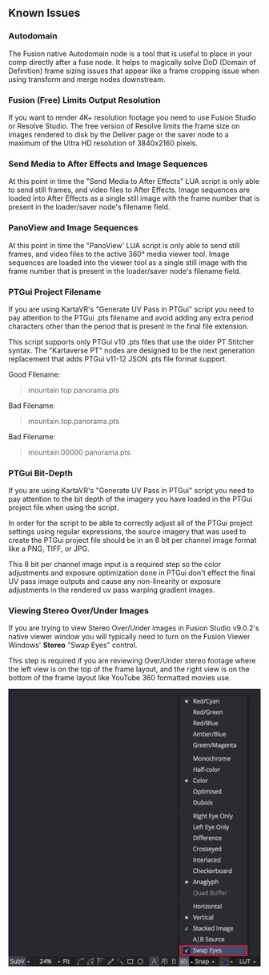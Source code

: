 ## <a name="known-issues"></a>Known Issues

### <a name="autodomain"></a>Autodomain

The Fusion native Autodomain node is a tool that is useful to place in your comp directly after a fuse node. It helps to magically solve DoD (Domain of Definition) frame sizing issues that appear like a frame cropping issue when using transform and merge nodes downstream.

### <a name="4k-uhd-limit"></a>Fusion (Free) Limits Output Resolution

If you want to render 4K+ resolution footage you need to use Fusion Studio or Resolve Studio. The free version of Resolve limits the frame size on images rendered to disk by the Deliver page or the saver node to a maximum of the Ultra HD resolution of 3840x2160 pixels.

### <a name="send-to-ae"></a>Send Media to After Effects and Image Sequences

At this point in time the "Send Media to After Effects" LUA script is only able to send still frames, and video files to After Effects. Image sequences are loaded into After Effects as a single still image with the frame number that is present in the loader/saver node's filename field.

### <a name="panoview-sequences"></a>PanoView and Image Sequences

At this point in time the "PanoView' LUA script is only able to send still frames, and video files to the active 360&deg; media viewer tool. Image sequences are loaded into the viewer tool as a single still image with the frame number that is present in the loader/saver node's filename field.

### <a name="ptgui-project-filename"></a>PTGui Project Filename

If you are using KartaVR's "Generate UV Pass in PTGui" script you need to pay attention to the PTGui .pts filename and avoid adding any extra period characters other than the period that is present in the final file extension.

This script supports only PTGui v10 .pts files that use the older PT Stitcher syntax. The "Kartaverse PT" nodes are designed to be the next generation replacement that adds PTGui v11-12 JSON .pts file format support.

Good Filename:

> mountain top panorama.pts

Bad Filename:

> mountain.top.panorama.pts

Bad Filename:

> mountain.00000 panorama.pts

### <a name="ptgui-bit-depth"></a>PTGui Bit-Depth

If you are using KartaVR's "Generate UV Pass in PTGui" script you need to pay attention to the bit depth of the imagery you have loaded in the PTGui project file when using the script.

In order for the script to be able to correctly adjust all of the PTGui project settings using regular expressions, the source imagery that was used to create the PTGui project file should be in an 8 bit per channel image format like a PNG, TIFF, or JPG.

This 8 bit per channel image input is a required step so the color adjustments and exposure optimization done in PTGui don't effect the final UV pass image outputs and cause any non-linearity or exposure adjustments in the rendered uv pass warping gradient images.


### <a name="stereo-swap-eyes"></a>Viewing Stereo Over/Under Images

If you are trying to view Stereo Over/Under images in Fusion Studio v9.0.2's native viewer window you will typically need to turn on the Fusion Viewer Windows' **Stereo** "Swap Eyes" control.

This step is required if you are reviewing Over/Under stereo footage where the left view is on the top of the frame layout, and the right view is on the bottom of the frame layout like YouTube 360 formatted movies use.

![Fusion Stereo Viewer Swap Control](Images/fusion-viewer-window-swap-control.png)



